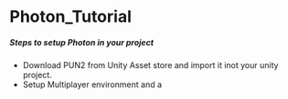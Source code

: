 # Photon_Tutorial

##### Steps to setup Photon in your project
- Download PUN2 from Unity Asset store and import it inot your unity project.
- Setup Multiplayer environment and a
